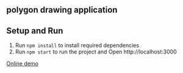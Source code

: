 ## polygon drawing application

## Setup and Run
1. Run `npm install` to install required dependencies
2. Run `npm start` to run the project and Open http://localhost:3000

[Online demo](https://polygon-draw.netlify.app/)
